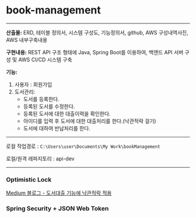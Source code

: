 # book-management

----

**산출물:** ERD, 테이블 정의서, 시스템 구성도, 기능정의서, github, AWS 구성내역사진, AWS 내부구축내용    

**구현내용:** REST API 구조 형태에 Java, Spring Boot를 이용하여, 백앤드 API 서버 구성 및 AWS CI/CD 시스템 구축    

**기능:**
1) 사용자 : 회원가입
2) 도서관리:
   - 도서를 등록한다.
   - 등록된 도서를 수정한다.
   - 등록된 도서에 대한 대출이력을 확인한다.
   - 아이디를 입력 후 도서에 대한 대출처리를 한다.(낙관적락 걸기)
   - 도서에 대하여 반납처리를 한다.

----

로컬 작업경로 : `C:\Users\user\Documents\My Work\bookManagement`    

로컬/원격 레파지토리 : api-dev

----

### Optimistic Lock
[Medium 블로그 - 도서대출 기능에 낙관적락 적용](https://medium.com/@minjeesong95/jpa-비관적락과-낙관적락-e5720d9ea1d0)

### Spring Security + JSON Web Token